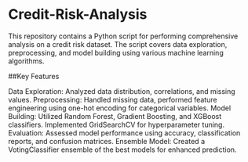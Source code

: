 # Credit-Risk-Analysis
This repository contains a Python script for performing comprehensive analysis on a credit risk dataset. The script covers data exploration, preprocessing, and model building using various machine learning algorithms.


##Key Features

Data Exploration: Analyzed data distribution, correlations, and missing values.
Preprocessing: Handled missing data, performed feature engineering using one-hot encoding for categorical variables.
Model Building: Utilized Random Forest, Gradient Boosting, and XGBoost classifiers. Implemented GridSearchCV for hyperparameter tuning.
Evaluation: Assessed model performance using accuracy, classification reports, and confusion matrices.
Ensemble Model: Created a VotingClassifier ensemble of the best models for enhanced prediction.

